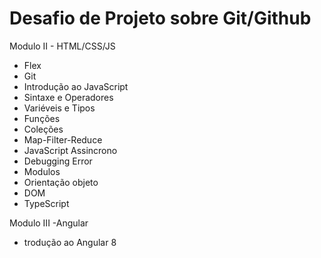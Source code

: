 # Desafio de Projeto sobre Git/Github

<div><title>
    Repositório criado para documentar informações importantes do Santander Bootcamp Fullstack Developer. 
</title></div>

<div>
    Modulo II - HTML/CSS/JS
    <ul> 
        <li> Flex </li>
        <li> Git </li>
        <li> Introdução ao JavaScript </li>
        <li> Sintaxe e Operadores</li>
        <li> Variéveis e Tipos</li>
        <li> Funções</li>
        <li> Coleções</li>
        <li> Map-Filter-Reduce</li>
        <li> JavaScript Assincrono </li>
        <li> Debugging Error </li>
        <li> Modulos  </li>
        <li>Orientação objeto</li>
        <li> DOM </li>
        <li> TypeScript</li>
    </ul>
</div>

<div>
    Modulo III -Angular
    <ul> 
        <li> trodução ao Angular 8</li>
    </ul>
</div>